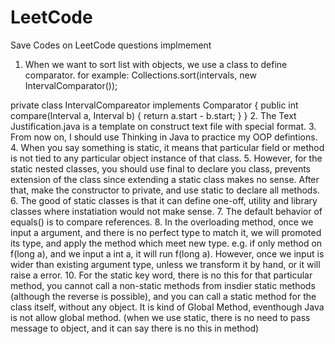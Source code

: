 # LeetCode
Save Codes on LeetCode questions implmement

1. When we want to sort list with objects, we use a class to define comparator.
for example:
	Collections.sort(intervals, new IntervalComparator());

private class IntervalCompareator implements Comparator<Interval> {
	public int compare(Interval a, Interval b) {
	    return a.start - b.start;
    }
}
2. The Text Justification.java is a template on construct text file with special format.
3. From now on, I should use Thinking in Java to practice my OOP defintions.
4. When you say something is static, it means that particular field or method is not tied to any particular object instance of that class.
5. However, for the static nested classes, you should use final to declare you class, prevents extension of the class since extending a static class makes no sense. After that, make the constructor to private, and use static to declare all methods.
6. The good of static classes is that it can define one-off, utility and library classes where instatiation would not make sense.
7. The default behavior of equals() is to compare references.
8. In the overloading method, once we input a argument, and there is no perfect type to match it, we will promoted its type, and apply the method which meet new type. e.g. if only method on f(long a), and we input a int a, it will run f(long a). However, once we input is wider than existing argument type, unless we transform it by hand, or it will raise a error.
10. For the static key word, there is no this for that particular method, you cannot call a non-static methods from insdier static methods (although the reverse is possible), and you can call a static method for the class itself, without any object. It is kind of Global Method, eventhough Java is not allow global method. (when we use static, there is no need to pass message to object, and it can say there is no this in method)









